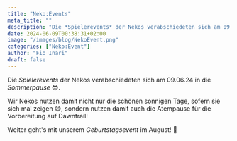 ```yaml
---
title: "Neko:Events"
meta_title: ""
description: "Die *Spielerevents* der Nekos verabschiedeten sich am 09.06.24 in die *Sommerpause*"
date: 2024-06-09T00:38:31+02:00
image: "/images/blog/NekoEvent.png"
categories: ["Neko:Event"]
author: "Fio Inari"
draft: false
---
```


Die *Spielerevents* der Nekos verabschiedeten sich am 09.06.24 in die *Sommerpause* :sunglasses:.

Wir Nekos nutzen damit nicht nur die schönen sonnigen Tage, sofern sie sich mal zeigen :sweat_smile:, 
sondern nutzen damit auch die Atempause für die Vorbereitung auf Dawntrail!

Weiter geht's mit unserem *Geburtstagsevent* im August! :partying_face: